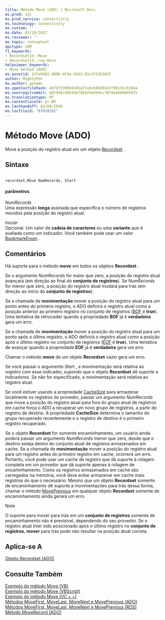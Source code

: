 ```yaml
---
title: Método Move (ADO) | Microsoft Docs
ms.prod: sql
ms.prod_service: connectivity
ms.technology: connectivity
ms.custom: ''
ms.date: 01/19/2017
ms.reviewer: ''
ms.topic: conceptual
apitype: COM
f1_keywords:
- Recordset15::Move
- Recordset15::raw_Move
helpviewer_keywords:
- Move method [ADO]
ms.assetid: 13fe9381-d00b-4f4a-9162-83c3f21b3837
author: MightyPen
ms.author: genemi
ms.openlocfilehash: 4d76f239094185af7a3e940201b3f99132c0194a
ms.sourcegitcommit: b87d36c46b39af8b929ad94ec707dee8800950f5
ms.translationtype: MT
ms.contentlocale: pt-BR
ms.lasthandoff: 02/08/2020
ms.locfileid: "67918191"
---
```

# <a name="move-method-ado"></a>Método Move (ADO)
Move a posição do registro atual em um objeto [Recordset](../../../ado/reference/ado-api/recordset-object-ado.md) .  
  
## <a name="syntax"></a>Sintaxe  
  
```  
  
recordset.Move NumRecords, Start  
```  
  
#### <a name="parameters"></a>parâmetros  
 *NumRecords*  
 Uma expressão **longa** assinada que especifica o número de registros movidos pela posição do registro atual.  
  
 *Iniciar*  
 Opcional. Um valor de **cadeia de caracteres** ou uma **variante** que é avaliada como um indicador. Você também pode usar um valor [BookmarkEnum](../../../ado/reference/ado-api/bookmarkenum.md) .  
  
## <a name="remarks"></a>Comentários  
 Há suporte para o método **move** em todos os objetos **Recordset** .  
  
 Se o argumento *NumRecords* for maior que zero, a posição do registro atual avançará (em direção ao final do **conjunto de registros**). Se *NumRecords* for menor que zero, a posição do registro atual mudará para trás (em direção ao início do **conjunto de registros**).  
  
 Se a chamada de **movimentação** mover a posição do registro atual para um ponto antes do primeiro registro, o ADO definirá o registro atual como a posição anterior ao primeiro registro no conjunto de registros ([BOF](../../../ado/reference/ado-api/bof-eof-properties-ado.md) é **true**). Uma tentativa de retroceder quando a propriedade **BOF** já é **verdadeira** gera um erro.  
  
 Se a chamada de **movimentação** mover a posição do registro atual para um ponto após o último registro, o ADO definirá o registro atual como a posição após o último registro no conjunto de registros ([EOF](../../../ado/reference/ado-api/bof-eof-properties-ado.md) é **true**). Uma tentativa de avançar quando a propriedade **EOF** já é **verdadeira** gera um erro.  
  
 Chamar o método **move** de um objeto **Recordset** vazio gera um erro.  
  
 Se você passar o argumento *Start* , a movimentação será relativa ao registro com esse indicador, supondo que o objeto **Recordset** dê suporte a indicadores. Se não for especificado, a movimentação será relativa ao registro atual.  
  
 Se você estiver usando a propriedade [CacheSize](../../../ado/reference/ado-api/cachesize-property-ado.md) para armazenar localmente os registros do provedor, passar um argumento *NumRecords* que move a posição do registro atual para fora do grupo atual de registros em cache força o ADO a recuperar um novo grupo de registros, a partir do registro de destino. A propriedade **CacheSize** determina o tamanho do grupo recuperado recentemente e o registro de destino é o primeiro registro recuperado.  
  
 Se o objeto **Recordset** for somente encaminhamento, um usuário ainda poderá passar um argumento *NumRecords* menor que zero, desde que o destino esteja dentro do conjunto atual de registros armazenados em cache. Se a chamada de **movimentação** mover a posição do registro atual para um registro antes do primeiro registro em cache, ocorrerá um erro. Portanto, você pode usar um cache de registro que dá suporte à rolagem completa em um provedor que dá suporte apenas à rolagem de encaminhamento. Como os registros armazenados em cache são carregados na memória, você deve evitar armazenar em cache mais registros do que o necessário. Mesmo que um objeto **Recordset** somente de encaminhamento dê suporte a movimentações para trás dessa forma, chamar o método [MovePrevious](../../../ado/reference/ado-api/movefirst-movelast-movenext-and-moveprevious-methods-ado.md) em qualquer objeto **Recordset** somente de encaminhamento ainda gerará um erro.  
  
> [!NOTE]
>  O suporte para mover para trás em um **conjunto de registros** somente de encaminhamento não é previsível, dependendo do seu provedor. Se o registro atual tiver sido posicionado após o último registro no **conjunto de registros**, **mover** para trás pode não resultar na posição atual correta.  
  
## <a name="applies-to"></a>Aplica-se A  
 [Objeto Recordset (ADO)](../../../ado/reference/ado-api/recordset-object-ado.md)  
  
## <a name="see-also"></a>Consulte Também  
 [Exemplo do método Move (VB)](../../../ado/reference/ado-api/move-method-example-vb.md)   
 [Exemplo do método Move (VBScript)](../../../ado/reference/ado-api/move-method-example-vbscript.md)   
 [Exemplo do método Move (VC + +)](../../../ado/reference/ado-api/move-method-example-vc.md)   
 [Métodos MoveFirst, MoveLast, MoveNext e MovePrevious (ADO)](../../../ado/reference/ado-api/movefirst-movelast-movenext-and-moveprevious-methods-ado.md)   
 [Métodos MoveFirst, MoveLast, MoveNext e MovePrevious (RDS)](../../../ado/reference/rds-api/movefirst-movelast-movenext-and-moveprevious-methods-rds.md)   
 [Método MoveRecord (ADO)](../../../ado/reference/ado-api/moverecord-method-ado.md)

